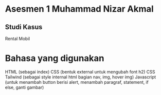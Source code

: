 # Asesmen 1 Muhammad Nizar Akmal

## Studi Kasus
Rental Mobil

# Bahasa yang digunakan
HTML (sebagai index)
CSS (bentuk external untuk mengubah font h2)
CSS Tailwind (sebagai style internal html bagian nav, img, hover img)
Javascript (untuk menambah button berisi alert, menambah paragraf, statement, if else, ganti gambar)

